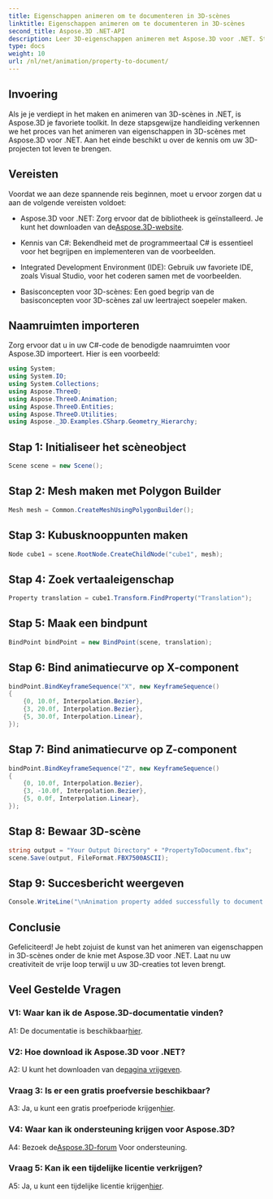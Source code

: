 ```yaml
---
title: Eigenschappen animeren om te documenteren in 3D-scènes
linktitle: Eigenschappen animeren om te documenteren in 3D-scènes
second_title: Aspose.3D .NET-API
description: Leer 3D-eigenschappen animeren met Aspose.3D voor .NET. Stapsgewijze handleiding voor het creëren van dynamische scènes.
type: docs
weight: 10
url: /nl/net/animation/property-to-document/
---
```

## Invoering

Als je je verdiept in het maken en animeren van 3D-scènes in .NET, is Aspose.3D je favoriete toolkit. In deze stapsgewijze handleiding verkennen we het proces van het animeren van eigenschappen in 3D-scènes met Aspose.3D voor .NET. Aan het einde beschikt u over de kennis om uw 3D-projecten tot leven te brengen.

## Vereisten

Voordat we aan deze spannende reis beginnen, moet u ervoor zorgen dat u aan de volgende vereisten voldoet:

- Aspose.3D voor .NET: Zorg ervoor dat de bibliotheek is geïnstalleerd. Je kunt het downloaden van de[Aspose.3D-website](https://releases.aspose.com/3d/net/).

- Kennis van C#: Bekendheid met de programmeertaal C# is essentieel voor het begrijpen en implementeren van de voorbeelden.

- Integrated Development Environment (IDE): Gebruik uw favoriete IDE, zoals Visual Studio, voor het coderen samen met de voorbeelden.

- Basisconcepten voor 3D-scènes: Een goed begrip van de basisconcepten voor 3D-scènes zal uw leertraject soepeler maken.

## Naamruimten importeren

Zorg ervoor dat u in uw C#-code de benodigde naamruimten voor Aspose.3D importeert. Hier is een voorbeeld:

```csharp
using System;
using System.IO;
using System.Collections;
using Aspose.ThreeD;
using Aspose.ThreeD.Animation;
using Aspose.ThreeD.Entities;
using Aspose.ThreeD.Utilities;
using Aspose._3D.Examples.CSharp.Geometry_Hierarchy;
```

## Stap 1: Initialiseer het scèneobject

```csharp
Scene scene = new Scene();
```

## Stap 2: Mesh maken met Polygon Builder

```csharp
Mesh mesh = Common.CreateMeshUsingPolygonBuilder();
```

## Stap 3: Kubusknooppunten maken

```csharp
Node cube1 = scene.RootNode.CreateChildNode("cube1", mesh);
```

## Stap 4: Zoek vertaaleigenschap

```csharp
Property translation = cube1.Transform.FindProperty("Translation");
```

## Stap 5: Maak een bindpunt

```csharp
BindPoint bindPoint = new BindPoint(scene, translation);
```

## Stap 6: Bind animatiecurve op X-component

```csharp
bindPoint.BindKeyframeSequence("X", new KeyframeSequence()
{
    {0, 10.0f, Interpolation.Bezier},
    {3, 20.0f, Interpolation.Bezier},
    {5, 30.0f, Interpolation.Linear},
});
```

## Stap 7: Bind animatiecurve op Z-component

```csharp
bindPoint.BindKeyframeSequence("Z", new KeyframeSequence()
{
    {0, 10.0f, Interpolation.Bezier},
    {3, -10.0f, Interpolation.Bezier},
    {5, 0.0f, Interpolation.Linear},
});
```

## Stap 8: Bewaar 3D-scène

```csharp
string output = "Your Output Directory" + "PropertyToDocument.fbx";
scene.Save(output, FileFormat.FBX7500ASCII);
```

## Stap 9: Succesbericht weergeven

```csharp
Console.WriteLine("\nAnimation property added successfully to document.\nFile saved at " + output);
```

## Conclusie

Gefeliciteerd! Je hebt zojuist de kunst van het animeren van eigenschappen in 3D-scènes onder de knie met Aspose.3D voor .NET. Laat nu uw creativiteit de vrije loop terwijl u uw 3D-creaties tot leven brengt.

## Veel Gestelde Vragen

### V1: Waar kan ik de Aspose.3D-documentatie vinden?

 A1: De documentatie is beschikbaar[hier](https://reference.aspose.com/3d/net/).

### V2: Hoe download ik Aspose.3D voor .NET?

 A2: U kunt het downloaden van de[pagina vrijgeven](https://releases.aspose.com/3d/net/).

### Vraag 3: Is er een gratis proefversie beschikbaar?

 A3: Ja, u kunt een gratis proefperiode krijgen[hier](https://releases.aspose.com/).

### V4: Waar kan ik ondersteuning krijgen voor Aspose.3D?

 A4: Bezoek de[Aspose.3D-forum](https://forum.aspose.com/c/3d/18) Voor ondersteuning.

### Vraag 5: Kan ik een tijdelijke licentie verkrijgen?

 A5: Ja, u kunt een tijdelijke licentie krijgen[hier](https://purchase.aspose.com/temporary-license/).